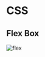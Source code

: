 # CSS

## Flex Box

![flex](https://user-images.githubusercontent.com/70604321/165916628-79a2912a-b0c7-49b3-b791-340b857ef210.PNG)
